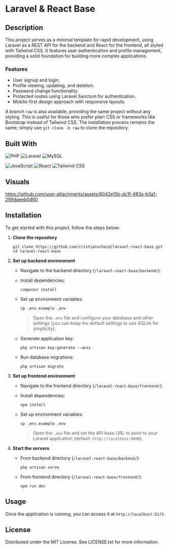 # Laravel & React Base

## Description

This project serves as a minimal template for rapid development, using Laravel as a REST API for the backend and React for the frontend, all styled with Tailwind CSS. It features user authentication and profile management, providing a solid foundation for building more complex applications.

### Features

- User signup and login.
- Profile viewing, updating, and deletion.
- Password change functionality.
- Protected routes using Laravel Sanctum for authentication.
- Mobile-first design approach with responsive layouts.

A branch `raw` is also available, providing the same project without any styling. This is useful for those who prefer plain CSS or frameworks like Bootstrap instead of Tailwind CSS. The installation process remains the same; simply use `git clone -b raw` to clone the repository.

## Built With

![PHP](https://img.shields.io/badge/PHP-8.3-gray?logo=php&style=for-the-badge)
![Laravel](https://img.shields.io/badge/Laravel-11.21-gray?logo=laravel&style=for-the-badge)
![MySQL](https://img.shields.io/badge/MySQL-8.0-gray?logo=mysql&style=for-the-badge)

![JavaScript](https://img.shields.io/badge/JavaScript-ES6-gray?logo=javascript&style=for-the-badge)
![React](https://img.shields.io/badge/React-18.3-gray?logo=react&style=for-the-badge)
![Tailwind CSS](https://img.shields.io/badge/TailwindCSS-3.4-gray?logo=tailwindcss&style=for-the-badge)

## Visuals

https://github.com/user-attachments/assets/6042e15b-dc1f-483a-b3a1-299daeeb0460

## Installation

To get started with this project, follow the steps below:

1. **Clone the repository**

   ```
   git clone https://github.com/cristianscheid/laravel-react-base.git
   cd laravel-react-base
   ```

2. **Set up backend environment**

   - Navigate to the backend directory (`/laravel-react-base/backend/`).
   - Install dependencies:

     ```
     composer install
     ```

   - Set up environment variables:

     ```
     cp .env.example .env
     ```

     > Open the `.env` file and configure your database and other settings (you can keep the default settings to use SQLite for simplicity).

   - Generate application key:

     ```
     php artisan key:generate --ansi
     ```

   - Run database migrations:

     ```
     php artisan migrate
     ```

3. **Set up frontend environment**

   - Navigate to the frontend directory (`/laravel-react-base/frontend/`).
   - Install dependencies:

     ```
     npm install
     ```

   - Set up environment variables:

     ```
     cp .env.example .env
     ```

     > Open the `.env` file and set the API base URL to point to your Laravel application (default: `http://localhost:8000`).

4. **Start the servers**

   - From backend directory (`/laravel-react-base/backend/`):

     ```
     php artisan serve
     ```

   - From frontend directory (`/laravel-react-base/frontend/`):

     ```
     npm run dev
     ```

## Usage

Once the application is running, you can access it at `http://localhost:5173`.

## License

Distributed under the MIT License. See LICENSE.txt for more information.
